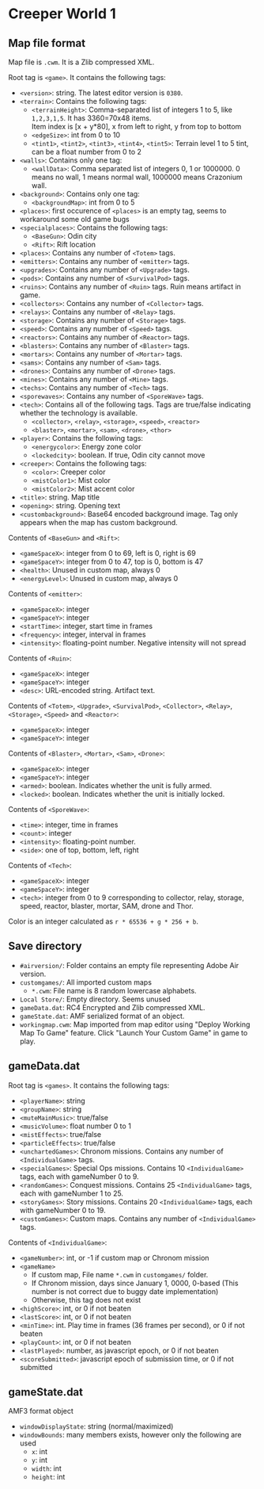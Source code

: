 # Creeper World 1

## Map file format
Map file is `.cwm`. It is a Zlib compressed XML.

Root tag is `<game>`. It contains the following tags:
* `<version>`: string. The latest editor version is `0380`.
* `<terrain>`: Contains the following tags:
  - `<terrainHeight>`: Comma-separated list of integers 1 to 5, like `1,2,3,1,5`. It has 3360=70x48 items.  
    Item index is [x + y*80], x from left to right, y from top to bottom
  - `<edgeSize>`: int from 0 to 10
  - `<tint1>`, `<tint2>`, `<tint3>`, `<tint4>`, `<tint5>`: Terrain level 1 to 5 tint, can be a float number from 0 to 2
* `<walls>`: Contains only one tag:
  - `<wallData>`: Comma separated list of integers 0, 1 or 1000000. 0 means no wall, 1 means normal wall, 1000000 means Crazonium wall.
* `<background>`: Contains only one tag:
  - `<backgroundMap>`: int from 0 to 5
* `<places>`: first occurence of `<places>` is an empty tag, seems to workaround some old game bugs
* `<specialplaces>`: Contains the following tags:
  - `<BaseGun>`: Odin city
  - `<Rift>`: Rift location
* `<places>`: Contains any number of `<Totem>` tags.
* `<emitters>`: Contains any number of `<emitter>` tags.
* `<upgrades>`: Contains any number of `<Upgrade>` tags.
* `<pods>`: Contains any number of `<SurvivalPod>` tags.
* `<ruins>`: Contains any number of `<Ruin>` tags. Ruin means artifact in game.
* `<collectors>`: Contains any number of `<Collector>` tags.
* `<relays>`: Contains any number of `<Relay>` tags.
* `<storage>`: Contains any number of `<Storage>` tags.
* `<speed>`: Contains any number of `<Speed>` tags.
* `<reactors>`: Contains any number of `<Reactor>` tags.
* `<blasters>`: Contains any number of `<Blaster>` tags.
* `<mortars>`: Contains any number of `<Mortar>` tags.
* `<sams>`: Contains any number of `<Sam>` tags.
* `<drones>`: Contains any number of `<Drone>` tags.
* `<mines>`: Contains any number of `<Mine>` tags.
* `<techs>`: Contains any number of `<Tech>` tags.
* `<sporewaves>`: Contains any number of `<SporeWave>` tags.
* `<tech>`: Contains all of the following tags. Tags are true/false indicating whether the technology is available.
  - `<collector>`, `<relay>`, `<storage>`, `<speed>`, `<reactor>`
  - `<blaster>`, `<mortar>`, `<sam>`, `<drone>`, `<thor>`
* `<player>`: Contains the following tags:
  - `<energycolor>`: Energy zone color
  - `<lockedcity>`: boolean. If true, Odin city cannot move
* `<creeper>`: Contains the following tags:
  - `<color>`: Creeper color
  - `<mistColor1>`: Mist color
  - `<mistColor2>`: Mist accent color
* `<title>`: string. Map title
* `<opening>`: string. Opening text
* `<custombackground>`: Base64 encoded background image. Tag only appears when the map has custom background.


Contents of `<BaseGun>` and `<Rift>`:
* `<gameSpaceX>`: integer from 0 to 69, left is 0, right is 69
* `<gameSpaceY>`: integer from 0 to 47, top is 0, bottom is 47
* `<health>`: Unused in custom map, always 0
* `<energyLevel>`: Unused in custom map, always 0

Contents of `<emitter>`:
* `<gameSpaceX>`: integer
* `<gameSpaceY>`: integer
* `<startTime>`: integer, start time in frames
* `<frequency>`: integer, interval in frames
* `<intensity>`: floating-point number. Negative intensity will not spread

Contents of `<Ruin>`:
* `<gameSpaceX>`: integer
* `<gameSpaceY>`: integer
* `<desc>`: URL-encoded string. Artifact text.

Contents of `<Totem>`, `<Upgrade>`, `<SurvivalPod>`, `<Collector>`, `<Relay>`, `<Storage>`, `<Speed>` and `<Reactor>`:
* `<gameSpaceX>`: integer
* `<gameSpaceY>`: integer

Contents of `<Blaster>`, `<Mortar>`, `<Sam>`, `<Drone>`:
* `<gameSpaceX>`: integer
* `<gameSpaceY>`: integer
* `<armed>`: boolean. Indicates whether the unit is fully armed.
* `<locked>`: boolean. Indicates whether the unit is initially locked.

Contents of `<SporeWave>`:
* `<time>`: integer, time in frames
* `<count>`: integer
* `<intensity>`: floating-point number.
* `<side>`: one of top, bottom, left, right

Contents of `<Tech>`:
* `<gameSpaceX>`: integer
* `<gameSpaceY>`: integer
* `<tech>`: integer from 0 to 9 corresponding to collector, relay, storage, speed, reactor, blaster, mortar, SAM, drone and Thor.

Color is an integer calculated as `r * 65536 + g * 256 + b`.

## Save directory
- `#airversion/`: Folder contains an empty file representing Adobe Air version.
- `customgames/`: All imported custom maps
  - `*.cwm`: File name is 8 random lowercase alphabets.
- `Local Store/`: Empty directory. Seems unused
- `gameData.dat`: RC4 Encrypted and Zlib compressed XML.
- `gameState.dat`: AMF serialized format of an object.
- `workingmap.cwm`: Map imported from map editor using "Deploy Working Map To Game" feature. Click "Launch Your Custom Game" in game to play.

## gameData.dat

Root tag is `<games>`. It contains the following tags:
* `<playerName>`: string
* `<groupName>`: string
* `<muteMainMusic>`: true/false
* `<musicVolume>`: float number 0 to 1
* `<mistEffects>`: true/false
* `<particleEffects>`: true/false
* `<unchartedGames>`: Chronom missions. Contains any number of `<IndividualGame>` tags.
* `<specialGames>`: Special Ops missions. Contains 10 `<IndividualGame>` tags, each with gameNumber 0 to 9.
* `<randomGames>`: Conquest missions. Contains 25 `<IndividualGame>` tags, each with gameNumber 1 to 25.
* `<storyGames>`: Story missions. Contains 20 `<IndividualGame>` tags, each with gameNumber 0 to 19.
* `<customGames>`: Custom maps. Contains any number of `<IndividualGame>` tags.

Contents of `<IndividualGame>`:
* `<gameNumber>`: int, or -1 if custom map or Chronom mission
* `<gameName>`
    - If custom map, File name `*.cwm` in `customgames/` folder.
    - If Chronom mission, days since January 1, 0000, 0-based (This number is not correct due to buggy date implementation)
    - Otherwise, this tag does not exist
* `<highScore>`: int, or 0 if not beaten
* `<lastScore>`: int, or 0 if not beaten
* `<minTime>`: int. Play time in frames (36 frames per second), or 0 if not beaten
* `<playCount>`: int, or 0 if not beaten
* `<lastPlayed>`: number, as javascript epoch, or 0 if not beaten
* `<scoreSubmitted>`: javascript epoch of submission time, or 0 if not submitted

## gameState.dat
AMF3 format object
* `windowDisplayState`: string (normal/maximized)
* `windowBounds`: many members exists, however only the following are used
    - `x`: int
    - `y`: int
    - `width`: int
    - `height`: int
